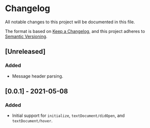 # Changelog
All notable changes to this project will be documented in this file.

The format is based on [Keep a Changelog](https://keepachangelog.com/en/1.0.0/),
and this project adheres to [Semantic Versioning](https://semver.org/spec/v2.0.0.html).

## [Unreleased]
### Added
- Message header parsing.

## [0.0.1] - 2021-05-08
### Added
- Initial support for `initialize`, `textDocument/didOpen`, and `textDocument/hover`.